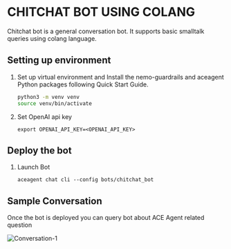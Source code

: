 # CHITCHAT BOT USING COLANG
Chitchat bot is a general conversation bot. It supports basic smalltalk queries using colang language.

## Setting up environment
1. Set up virtual environment and Install the nemo-guardrails and aceagent Python packages following Quick Start Guide.
    ```bash
    python3 -m venv venv
    source venv/bin/activate
    ```
2. Set OpenAI api key
    ```
    export OPENAI_API_KEY=<OPENAI_API_KEY>
    ```

## Deploy the bot
1. Launch Bot
    ```
    aceagent chat cli --config bots/chitchat_bot
    ```

## Sample Conversation
Once the bot is deployed you can query bot about ACE Agent related question

![Conversation-1](./img/conversation_1.png)
